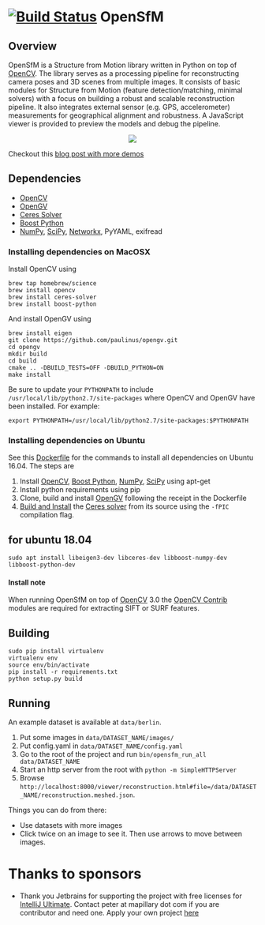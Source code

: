 [![Build Status](https://travis-ci.org/mapillary/OpenSfM.svg?branch=master)](https://travis-ci.org/mapillary/OpenSfM)
OpenSfM
=======

## Overview
OpenSfM is a Structure from Motion library written in Python on top of [OpenCV][]. The library serves as a processing pipeline for reconstructing camera poses and 3D scenes from multiple images. It consists of basic modules for Structure from Motion (feature detection/matching, minimal solvers) with a focus on building a robust and scalable reconstruction pipeline. It also integrates external sensor (e.g. GPS, accelerometer) measurements for geographical alignment and robustness. A JavaScript viewer is provided to preview the models and debug the pipeline.

<p align="center">
  <a href="https://dl.dropboxusercontent.com/u/2801164/public_html/mapillary_blog/navigation/reconstruction.html#file=data/iVioRpbW-oZa0issidL1tg/reconstruction.json.compressed&res=640&img=03PQphaD0hKxVSHwphmobg">
    <img src="https://dl.dropboxusercontent.com/u/2801164/public_html/opensfm/lund.jpg" />
  </a>
</p>

Checkout this [blog post with more demos](http://blog.mapillary.com/update/2014/12/15/sfm-preview.html)


## Dependencies

* [OpenCV][]
* [OpenGV][]
* [Ceres Solver][]
* [Boost Python][]
* [NumPy][], [SciPy][], [Networkx][], PyYAML, exifread

### Installing dependencies on MacOSX

Install OpenCV using

    brew tap homebrew/science
    brew install opencv
    brew install ceres-solver
    brew install boost-python

And install OpenGV using

    brew install eigen
    git clone https://github.com/paulinus/opengv.git
    cd opengv
    mkdir build
    cd build
    cmake .. -DBUILD_TESTS=OFF -DBUILD_PYTHON=ON
    make install

Be sure to update your `PYTHONPATH` to include `/usr/local/lib/python2.7/site-packages` where OpenCV and OpenGV have been installed. For example:

    export PYTHONPATH=/usr/local/lib/python2.7/site-packages:$PYTHONPATH


### Installing dependencies on Ubuntu

See this [Dockerfile](https://github.com/paulinus/opensfm-docker-base/blob/master/Dockerfile) for the commands to install all dependencies on Ubuntu 16.04.  The steps are

 1. Install [OpenCV][], [Boost Python][], [NumPy][], [SciPy][] using apt-get
 2. Install python requirements using pip
 3. Clone, build and install [OpenGV][] following the receipt in the Dockerfile
 4. [Build and Install](http://ceres-solver.org/building.html) the [Ceres solver][] from its source using the `-fPIC` compilation flag.

## for ubuntu 18.04
    sudo apt install libeigen3-dev libceres-dev libboost-numpy-dev libboost-python-dev

#### Install note

When running OpenSfM on top of [OpenCV][] 3.0 the [OpenCV Contrib][] modules are required for extracting SIFT or SURF features.


## Building

    sudo pip install virtualenv
    virtualenv env
    source env/bin/activate
    pip install -r requirements.txt
    python setup.py build


## Running

An example dataset is available at `data/berlin`.

 1. Put some images in `data/DATASET_NAME/images/`
 2. Put config.yaml in `data/DATASET_NAME/config.yaml`
 3. Go to the root of the project and run `bin/opensfm_run_all data/DATASET_NAME`
 4. Start an http server from the root with `python -m SimpleHTTPServer`
 5. Browse `http://localhost:8000/viewer/reconstruction.html#file=/data/DATASET_NAME/reconstruction.meshed.json`.

Things you can do from there:
- Use datasets with more images
- Click twice on an image to see it. Then use arrows to move between images.


# Thanks to sponsors

- Thank you Jetbrains for supporting the project with free licenses for [IntelliJ Ultimate](https://www.jetbrains.com/idea/). Contact peter at mapillary dot com if you are contributor and need one. Apply your own project [here](https://www.jetbrains.com/eforms/openSourceRequest.action?licenseRequest=ideaOSLPRN)

[OpenCV]: http://opencv.org/ (Computer vision and machine learning software library)
[OpenCV Contrib]: https://github.com/itseez/opencv_contrib (Non free and unstable OpenCV modules)
[OpenGV]: http://laurentkneip.github.io/opengv/ (A library for solving calibrated central and non-central geometric vision problems)
[NumPy]: http://www.numpy.org/ (Scientific computing with Python)
[SciPy]: http://www.scipy.org/ (Fundamental library for scientific computing)
[Ceres solver]: http://ceres-solver.org/ (Library for solving complicated nonlinear least squares problems)
[Boost Python]: http://www.boost.org/
[Networkx]: https://github.com/networkx/networkx
